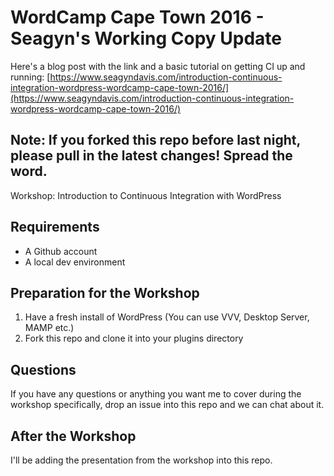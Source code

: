 # WordCamp Cape Town 2016 - Seagyn's Working Copy Update

Here's a blog post with the link and a basic tutorial on getting CI up and running: [https://www.seagyndavis.com/introduction-continuous-integration-wordpress-wordcamp-cape-town-2016/](https://www.seagyndavis.com/introduction-continuous-integration-wordpress-wordcamp-cape-town-2016/)

## Note: If you forked this repo before last night, please pull in the latest changes! Spread the word.

Workshop: Introduction to Continuous Integration with WordPress

## Requirements

+ A Github account
+ A local dev environment

## Preparation for the Workshop

1. Have a fresh install of WordPress (You can use VVV, Desktop Server, MAMP etc.)
2. Fork this repo and clone it into your plugins directory

## Questions

If you have any questions or anything you want me to cover during the workshop specifically, drop an issue into this repo and we can chat about it.

## After the Workshop

I'll be adding the presentation from the workshop into this repo.